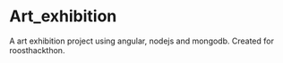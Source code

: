 # Art_exhibition
A art exhibition project using angular, nodejs and mongodb. Created for roosthackthon.
